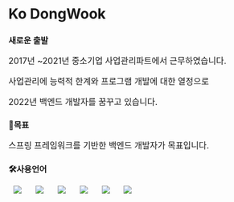 <h1> Ko DongWook</h1>
<h3>새로운 출발</h3>
<p class="fontStyle">2017년 ~2021년 중소기업 사업관리파트에서 근무하였습니다.</p>
<p class="fontStyle">사업관리에 능력적 한계와 프로그램 개발에 대한 열정으로 </p>
<p class="fontStyle" >2022년 백엔드 개발자를 꿈꾸고 있습니다. </p>

<h3>🤗목표</h3>
<p class="fontStyle" >스프링 프레임워크를 기반한 백엔드 개발자가 목표입니다.</p>
<h3>🛠사용언어</h3>
<div>
    <img class = "icons" src="https://img.shields.io/badge/Java-007396?style=flat&logo=Java&logoColor=white">&nbsp;
    <img class = "icons" src="https://img.shields.io/badge/HTML5-E34F26?style=flat&logo=HTML5&logoColor=white">&nbsp;
    <img class = "icons" src="https://img.shields.io/badge/SpringFramework-6DB33F?style=flat&logo=Spring&logoColor=white">&nbsp;
    <img class = "icons" src="https://img.shields.io/badge/CSS3-1572B6?style=flat&logo=CSS3&logoColor=white">&nbsp;
    <img class = "icons" src="https://img.shields.io/badge/MySQL-4479A1?style=flat&logo=MySQL&logoColor=white">&nbsp;
    <img class = "icons" src="https://img.shields.io/badge/JavaScript-F7DF1E?style=flat&logo=JavaScript&logoColor=white">&nbsp;
</div>
<style>
    .icons {
        height : auto;
        margin-left : 10px;
        margin-right : 10px;    
    }
    .fontStyle{
        font-size: larger;
    }

</style>
